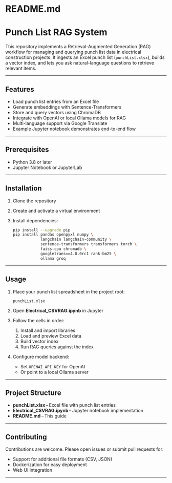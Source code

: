
# README.md

# Punch List RAG System

This repository implements a Retrieval-Augmented Generation (RAG) workflow for managing and querying punch list data in electrical construction projects. It ingests an Excel punch list (`punchList.xlsx`), builds a vector index, and lets you ask natural-language questions to retrieve relevant items.

---

## Features

- Load punch list entries from an Excel file  
- Generate embeddings with Sentence-Transformers  
- Store and query vectors using ChromaDB  
- Integrate with OpenAI or local Ollama models for RAG  
- Multi-language support via Google Translate  
- Example Jupyter notebook demonstrates end-to-end flow  

---

## Prerequisites

- Python 3.8 or later  
- Jupyter Notebook or JupyterLab  

---

## Installation

1. Clone the repository  
2. Create and activate a virtual environment  
3. Install dependencies:

   ```bash
   pip install --upgrade pip
   pip install pandas openpyxl numpy \
               langchain langchain-community \
               sentence-transformers transformers torch \
               faiss-cpu chromadb \
               googletrans==4.0.0rc1 rank-bm25 \
               ollama groq
   ```

---

## Usage

1. Place your punch list spreadsheet in the project root:

   ```
   punchList.xlsx
   ```

2. Open **Electrical_CSVRAG.ipynb** in Jupyter  
3. Follow the cells in order:

   1. Install and import libraries  
   2. Load and preview Excel data  
   3. Build vector index  
   4. Run RAG queries against the index  

4. Configure model backend:
   - Set `OPENAI_API_KEY` for OpenAI  
   - Or point to a local Ollama server  

---

## Project Structure

- **punchList.xlsx** – Excel file with punch list entries  
- **Electrical_CSVRAG.ipynb** – Jupyter notebook implementation  
- **README.md** – This guide  

---

## Contributing

Contributions are welcome. Please open issues or submit pull requests for:

- Support for additional file formats (CSV, JSON)  
- Dockerization for easy deployment  
- Web UI integration  

---
